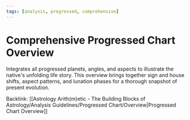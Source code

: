```yaml
---
tags: [analysis, progressed, comprehensive]
---
```

# Comprehensive Progressed Chart Overview

Integrates all progressed planets, angles, and aspects to illustrate the native's unfolding life story. This overview brings together sign and house shifts, aspect patterns, and lunation phases for a thorough snapshot of present evolution.

Backlink: [[Astrology Arith(m)etic - The Building Blocks of Astrology/Analysis Guidelines/Progressed Chart/Overview|Progressed Chart Overview]]

